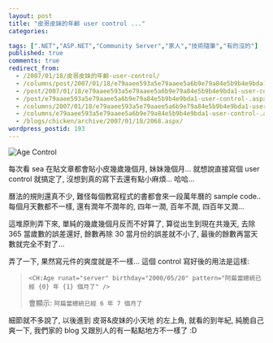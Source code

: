 ```yaml
---
layout: post
title: "皮哥皮妹的年齡 user control ..."
categories:

tags: [".NET","ASP.NET","Community Server","家人","技術隨筆","有的沒的"]
published: true
comments: true
redirect_from:
  - /2007/01/18/皮哥皮妹的年齡-user-control/
  - /columns/post/2007/01/18/e79aaee593a5e79aaee5a6b9e79a84e5b9b4e9bda1-user-control-.aspx/
  - /post/2007/01/18/e79aaee593a5e79aaee5a6b9e79a84e5b9b4e9bda1-user-control-.aspx/
  - /post/e79aaee593a5e79aaee5a6b9e79a84e5b9b4e9bda1-user-control-.aspx/
  - /columns/2007/01/18/e79aaee593a5e79aaee5a6b9e79a84e5b9b4e9bda1-user-control-.aspx/
  - /columns/e79aaee593a5e79aaee5a6b9e79a84e5b9b4e9bda1-user-control-.aspx/
  - /blogs/chicken/archive/2007/01/18/2068.aspx/
wordpress_postid: 193
---
```


![Age Control](/wp-content/be-files/age-control.gif)

每次看 sea 在貼文章都會貼小皮幾歲幾個月, 妹妹幾個月... 就想說直接寫個 user control 就搞定了, 沒想到真的寫下去還有點小麻煩... 哈哈...

曆法的規則還真不少, 難怪每個教寫程式的書都會來一段萬年曆的 sample code.. 每個月天數都不一樣, 還有潤年不潤年的, 四年一潤, 百年不潤, 四百年又潤... 

這堆原則弄下來, 單純的幾歲幾個月反而不好算了, 算從出生到現在共幾天, 去除 365 當歲數的誤差還好, 餘數再除 30 當月份的誤差就不小了, 最後的餘數再當天數就完全不對了...

弄了一下, 果然寫元件的爽度就是不一樣... 這個 control 寫好後的用法是這樣:

> `<CH:Age runat="server" birthday="2000/05/20" pattern="阿扁當總統已經 {0} 年 {1} 個月了" />`
> 
> 會顯示: `阿扁當總統已經 6 年 7 個月了`

細節就不多說了, 以後進到 皮哥&皮妹的小天地 的左上角, 就看的到年紀, 純脆自己爽一下, 我們家的 blog 又跟別人的有一點點地方不一樣了 :D
